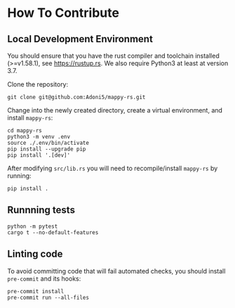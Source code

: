 # How To Contribute

## Local Development Environment

You should ensure that you have the rust compiler and toolchain installed (>=v1.58.1), see https://rustup.rs.
We also require Python3 at least at version 3.7.

Clone the repository:

```console
git clone git@github.com:Adoni5/mappy-rs.git
```

Change into the newly created directory, create a virtual environment, and install `mappy-rs`:

```console
cd mappy-rs
python3 -m venv .env
source ./.env/bin/activate
pip install --upgrade pip
pip install '.[dev]'
```

After modifying `src/lib.rs` you will need to recompile/install `mappy-rs` by running:

```console
pip install .
```

## Runnning tests

```console
python -m pytest
cargo t --no-default-features
```

## Linting code

To avoid committing code that will fail automated checks, you should install `pre-commit` and its hooks:

```console
pre-commit install
pre-commit run --all-files
```
